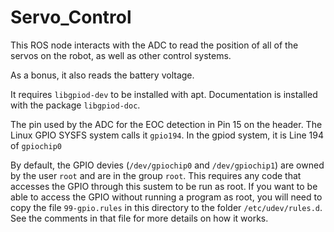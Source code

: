 # Servo_Control

This ROS node interacts with the ADC to read the position of all of the servos on the robot, as well as 
other control systems. 

As a bonus, it also reads the battery voltage.

It requires `libgpiod-dev` to be installed with apt. Documentation is installed with the package `libgpiod-doc`.

The pin used by the ADC for the EOC detection in Pin 15 on the header. The Linux GPIO SYSFS system calls it `gpio194`.
In the gpiod system, it is Line 194 of `gpiochip0`

By default, the GPIO devies (`/dev/gpiochip0` and `/dev/gpiochip1`) are owned by the user `root` and are in the group 
`root`. This requires any code that accesses the GPIO through this sustem to be run as root. If you want to be able to
access the GPIO without running a program as root, you will need to copy the file `99-gpio.rules` in this directory
to the folder  `/etc/udev/rules.d`. See the comments in that file for more details on how it works. 